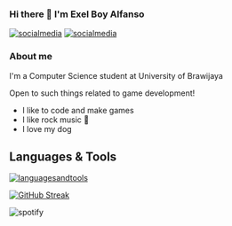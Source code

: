 ### Hi there 👋 I'm Exel Boy Alfanso

[![socialmedia](https://skillicons.dev/icons?i=instagram)][1]
[![socialmedia](https://skillicons.dev/icons?i=linkedin)][2]

### About me
I'm a Computer Science student at University of Brawijaya

Open to such things related to game development!
* I like to code and make games 
* I like rock music 🎸
* I love my dog

## Languages & Tools
[![languagesandtools](https://skillicons.dev/icons?i=unity,cs,firebase,vscode&perline=3)](https://skillicons.dev)


[![GitHub Streak](https://github-readme-streak-stats.herokuapp.com/?user=ExelCoeg)](https://git.io/streak-stats)



![spotify](https://spotify-recently-played-readme.vercel.app/api?user=31nb6dmkpky5yhcoyxtn4taypabm)






[1]: https://www.instagram.com/exel.alfanso
[2]: https://www.linkedin.com/in/exel-boy-alfanso-a78bb2221/
